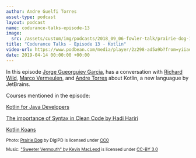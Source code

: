 ```yaml
---
author: Andre Guelfi Torres
asset-type: podcast
layout: podcast
name: codurance-talks-episode-13
image: 
  src: /assets/custom/img/podcasts/2018_09_06-fowler-talk/prairie-dog-1470659_1280.jpg
title: "Codurance Talks - Episode 13 - Kotlin"
video-url: https://www.podbean.com/media/player/2z298-ad5a9b?from=yiiadmin&download=1&version=1&vjs=1&skin=1&auto=0&share=1&fonts=Helvetica&download=1&rtl=0&pbad=1
date: 2019-04-14 00:00:00 +00:00
---
```


In this episode [Jorge Gueorguiev Garcia](https://codurance.com/publications/author/jorge-gueorguiev-garcia/), has a conversation with [Richard Wild](https://codurance.com/publications/author/richard-wild/), 
[Marco Vermeulen](https://github.com/marc0der), and [Andre Torres](https://codurance.com/publications/author/andre-torres/) about Kotlin, a new languague by JetBrains. 


Courses mentioned in the episode:

[Kotlin for Java Developers](https://www.coursera.org/learn/kotlin-for-java-developers)

[The importance of Syntax in Clean Code by Hadi Hariri](https://www.youtube.com/watch?v=pAFiPjXEOtg)

[Kotlin Koans](https://play.kotlinlang.org/koans/overview)

<sub>

Photo: [Prairie Dog](https://pixabay.com/en/prairie-dog-singing-musical-rodent-1470659/) by DigiPD is licensed under [CC0](https://creativecommons.org/publicdomain/zero/1.0/deed.en)


Music: ["Sweeter Vermouth" by Kevin MacLeod](https://incompetech.com/music/royalty-free/music.html) is licensed under [CC-BY 3.0](http://creativecommons.org/licenses/by/3.0/)

</sub>

